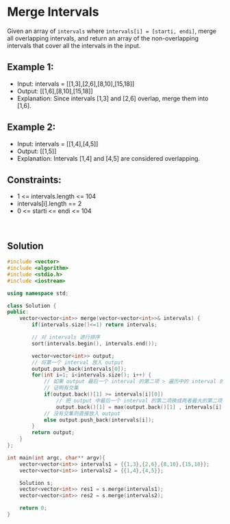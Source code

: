 # Merge Intervals

Given an array of `intervals` where `intervals[i] = [starti, endi]`, merge all overlapping intervals, and return an array of the non-overlapping intervals that cover all the intervals in the input.


## Example 1:

- Input: intervals = [[1,3],[2,6],[8,10],[15,18]]
- Output: [[1,6],[8,10],[15,18]]
- Explanation: Since intervals [1,3] and [2,6] overlap, merge them into [1,6].


## Example 2:

- Input: intervals = [[1,4],[4,5]]
- Output: [[1,5]]
- Explanation: Intervals [1,4] and [4,5] are considered overlapping.
 

## Constraints:

- 1 <= intervals.length <= 104
- intervals[i].length == 2
- 0 <= starti <= endi <= 104

&emsp;
## Solution

```c++
#include <vector>
#include <algorithm>
#include <stdio.h>
#include <iostream>

using namespace std;

class Solution {
public:
    vector<vector<int>> merge(vector<vector<int>>& intervals) {
        if(intervals.size()<=1) return intervals;

        // 对 intervals 进行排序
        sort(intervals.begin(), intervals.end());

        vector<vector<int>> output;
        // 将第一个 interval 放入 output
        output.push_back(intervals[0]);
        for(int i=1; i<intervals.size(); i++) {
            // 如果 output 最后一个 interval 的第二项 > 遍历中的 interval 的第一项
            // 证明有交集
            if(output.back()[1] >= intervals[i][0]) 
                // 把 output 中最后一个 interval 的第二项换成两者最大的第二项
                output.back()[1] = max(output.back()[1] , intervals[i][1]);
            // 没有交集则直接放入 output
            else output.push_back(intervals[i]); 
        }
        return output;
    }
};

int main(int argc, char** argv){
    vector<vector<int>> intervals1 = {{1,3},{2,6},{8,10},{15,18}};
    vector<vector<int>> intervals2 = {{1,4},{4,5}};

    Solution s;
    vector<vector<int>> res1 = s.merge(intervals1);
    vector<vector<int>> res2 = s.merge(intervals2);

    return 0;
}
```
